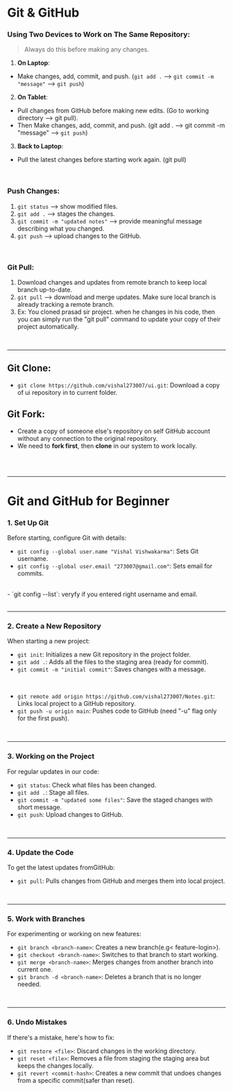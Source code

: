 # Git & GitHub

### Using Two Devices to Work on The Same Repository:

> Always do this before making any changes.

1. **On Laptop**: 
- Make changes, add, commit, and push. (`git add .` --> `git commit -m "message"` --> `git push`)

2. **On Tablet**: 
- Pull changes from GitHub before making new edits. (Go to working directory --> git pull).
- Then Make changes, add, commit, and push. (git add . --> git commit -m "message" --> `git push`)

3. **Back to Laptop**: 
- Pull the latest changes before starting work again. (git pull)

<br>

### Push Changes:

1. `git status` --> show modified files.
2. `git add .` --> stages the changes.
3. `git commit -m "updated notes"` --> provide meaningful message describing what you changed.
4. `git push` --> upload changes to the GitHub.
<br>

### Git Pull:

1. Download changes and updates from remote branch to keep local branch up-to-date.
2. `git pull` --> download and merge updates. Make sure local branch is already tracking a remote branch.
3. Ex: You cloned prasad sir project. when he changes in his code, then you can simply run the "git pull" command to update your copy of their project automatically.

<br>

---

## Git Clone:
- `git clone https://github.com/vishal273007/ui.git`: Download a copy of ui repository in to current folder.


## Git Fork:
- Create a copy of someone else's repository on self GitHub account without any connection to the original repository.
- We need to **fork first**, then **clone** in our system to work locally.


<br>
<br>

---

# Git and GitHub for Beginner

### 1. Set Up Git
Before starting, configure Git with details:
- `git config --global user.name "Vishal Vishwakarma"`: Sets Git username.
- `git config --global user.email "273007@gmail.com"`: Sets email for commits.
<br>
- `git config --list`: veryfy if you entered right username and email.

<br>
<br>

---

### 2. Create a New Repository
When starting a new project:
- `git init`: Initializes a new Git repository in the project folder.
- `git add .`: Adds all the files to the staging area (ready for commit).
- `git commit -m "initial commit"`: Saves changes with a message.

<br>

- `git remote add origin https://github.com/vishal273007/Notes.git`: Links local project to a GitHub repository.
- `git push -u origin main`: Pushes code to GitHub (need "-u" flag only for the first push).

<br>

---

### 3. Working on the Project
For regular updates in our code:
- `git status`: Check what files has been changed.
- `git add .`: Stage all files.
- `git commit -m "updated some files"`: Save the staged changes with short message.
- `git push`: Upload changes to GitHub.

<br>

---

### 4. Update the Code
To get the latest updates fromGitHub:
- `git pull`: Pulls changes from GitHub and merges them into local project.

<br>

---

### 5. Work with Branches
For experimenting or working on new features:
- `git branch <branch-name>`: Creates a new branch(e.g< feature-login>).
- `git checkout <branch-name>`: Switches to that branch to start working.
- `git merge <branch-name>`: Merges changes from another branch into current one.
- `git branch -d <branch-name>`: Deletes a branch that is no longer needed.

<br>

---

### 6. Undo Mistakes
If there's a mistake, here's how to fix:
- `git restore <file>`: Discard changes in the working directory.
- `git reset <file>`: Removes a file from staging the staging area but keeps the changes locally.
- `git revert <commit-hash>`: Creates a new commit that undoes changes from a specific commit(safer than reset).